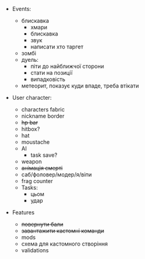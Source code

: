 - Events:
  - блискавка
    - хмари
    - блискавка
    - звук
    - написати хто таргет
  - зомбі
  - дуель:
    - піти до найближчої сторони
    - стати на позиції
    - випадковість
  - метеорит, показує куди впаде, треба втікати

- User character:
  - characters fabric
  - nickname border
  - ~~hp bar~~
  - hitbox?
  - hat
  - moustache
  - AI
    - task save?
  - weapon
  - ~~анімація смерті~~
  - саб/фоловер/модер/я/віпи
  - frag counter
  - Tasks:
    - цьом
    - удар

- Features
  - ~~повернути бали~~
  - ~~завантажити кастомні команди~~
  - mods
  - схема для кастомного створіння
  - validations
